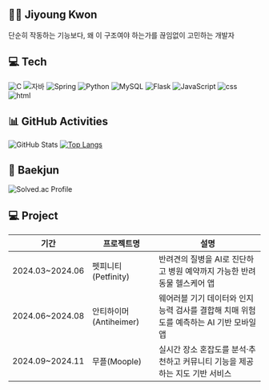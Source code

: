 ## 👩‍💻 Jiyoung Kwon
단순히 작동하는 기능보다, 왜 이 구조여야 하는가를 끊임없이 고민하는 개발자
## 💻 Tech

![C](https://img.shields.io/badge/C-00599C?style=for-the-badge&logo=c&logoColor=white)
![자바](https://img.shields.io/badge/Java-ED8B00?style=for-the-badge&logo=openjdk&logoColor=white)
![Spring](https://img.shields.io/badge/-Spring-6DB33F?style=for-the-badge&logo=Spring&logoColor=white)
![Python](https://img.shields.io/badge/Python-3776AB?style=for-the-badge&logo=python&logoColor=white)
![MySQL](https://img.shields.io/badge/MySQL-00000F?style=for-the-badge&logo=mysql&logoColor=white)
![Flask](https://img.shields.io/badge/Flask-000000?style=for-the-badge&logo=flask&logoColor=white)
![JavaScript](https://img.shields.io/badge/JavaScript-F7DF1E?style=for-the-badge&logo=JavaScript&logoColor=white)
![css](https://img.shields.io/badge/CSS-239120?&style=for-the-badge&logo=css3&logoColor=white)
![html](https://img.shields.io/badge/HTML-239120?style=for-the-badge&logo=html5&logoColor=white)

## 📊 GitHub Activities
![GitHub Stats](https://github-readme-stats.vercel.app/api?username=ziyoungkwon&show_icons=true&include_all_commits=true&count_private=true)
[![Top Langs](https://github-readme-stats.vercel.app/api/top-langs/?username=ziyoungkwon)](https://github.com/ziyoungkwon/github-readme-stats)

## 📖 Baekjun
![Solved.ac Profile](http://mazassumnida.wtf/api/v2/generate_badge?boj=gy011003)

## 💻 Project
|기간|프로젝트명|설명|
|-----|-----|----|
|2024.03~2024.06|펫피니티(Petfinity)|반려견의 질병을 AI로 진단하고 병원 예약까지 가능한 반려동물 헬스케어 앱|
|2024.06~2024.08|안티하이머(Antiheimer)|웨어러블 기기 데이터와 인지능력 검사를 결합해 치매 위험도를 예측하는 AI 기반 모바일 앱|
|2024.09~2024.11|무플(Moople)|실시간 장소 혼잡도를 분석·추천하고 커뮤니티 기능을 제공하는 지도 기반 서비스|


<!--
**ziyoungkwon/ziyoungkwon** is a ✨ _special_ ✨ repository because its `README.md` (this file) appears on your GitHub profile.

Here are some ideas to get you started:

- 🔭 I’m currently working on ...
- 🌱 I’m currently learning ...
- 👯 I’m looking to collaborate on ...
- 🤔 I’m looking for help with ...
- 💬 Ask me about ...
- 📫 How to reach me: ...
- 😄 Pronouns: ...
- ⚡ Fun fact: ...

🌱 I’m currently learning java 
-->

